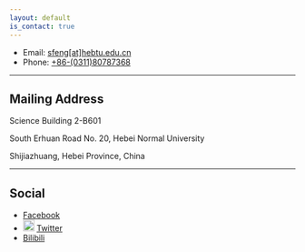 ```yaml
---
layout: default
is_contact: true
---
```


* Email: [sfeng[at]hebtu.edu.cn](mailto:sfeng[at]hebtu.edu.cn)
* Phone: [+86-(0311)80787368](tel:+86-(0311)80787368)

---

## Mailing Address
Science Building 2-B601

South Erhuan Road No. 20, Hebei Normal University

Shijiazhuang, Hebei Province, China

---

## Social

- [Facebook](#)
- <img src="https://cdn.jsdelivr.net/npm/simple-icons@3.0.1/icons/twitter.svg" width=20px> [Twitter](#)
- [Bilibili]()
